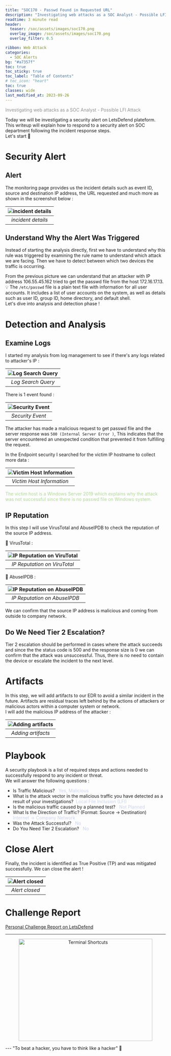 ```yaml
---
title: "SOC170 - Passwd Found in Requested URL"
description: "Investigating web attacks as a SOC Analyst - Possible LFI Attack "
readtime: 3 minute read
header:
  teaser: /soc/assets/images/soc170.png
  overlay_image: /soc/assets/images/soc170.png
  overlay_filter: 0.5

ribbon: Web Attack
categories: 
  - SOC Alerts
bg: "#a7357f"
toc: true
toc_sticky: true
toc_label: "Table of Contents"
# toc_icon: "heart"
toc: true
classes: wide
last_modified_at: 2023-09-26
---
```

<span style="color:#909090">Investigating web attacks as a SOC Analyst - Possible LFI Attack</span>

Today we will be investigating a security alert on LetsDefend plateform. This writeup will explain how to respond to a security alert on SOC department following the incident response steps.<br>Let's start 🎯

# Security Alert 
## Alert
The monitoring page provides us the incident details such as event ID, source and destination IP address, the URL requested and much more as shown in the screenshot below :

| ![incident details](/assets/images/soc/SOC170/SOC170_1.png) | 
|:--:| 
| *incident details* |

## Understand Why the Alert Was Triggered
Instead of starting the analysis directly, first we have to understand why this rule was triggered by examining the rule name to understand which attack we are facing. Then we have to detect between which two devices the traffic is occurring. <br>

From the previous picture we can understand that an attacker with IP address 106.55.45.162 tried to get the passwd file from the host 172.16.17.13.<br>
💡 The ``/etc/passwd`` file is a plain text file with information for all user accounts. It includes a list of user accounts on the system, as well as details such as user ID, group ID, home directory, and default shell. <br>
Let's dive into analysis and detection phase !

# Detection and Analysis
## Examine Logs
I started my analysis from log management to see if there's any logs related to attacker's IP : 

| ![Log Search Query](/assets/images/soc/SOC170/SOC170_2.png) | 
|:--:| 
| *Log Search Query* |

There is 1 event found : 

| ![Security Event](/assets/images/soc/SOC170/SOC170_3.png) | 
|:--:| 
| *Security Event* |

The attacker has made a malicious request to get passwd file and the server response was ``500 (Internal Server Error )``, This indicates that the server encountered an unexpected condition that prevented it from fulfilling the request.<br>

In the Endpoint security I searched for the victim IP hostname to collect more data : 

| ![Victim Host Information](/assets/images/soc/SOC170/SOC170_4.png) | 
|:--:| 
| *Victim Host Information* |

<span style="color:#add894">The victim host is a Windows Server 2019 which explains why the attack was not successful since there is no passwd file on Windows system.</span>

## IP Reputation
In this step I will use VirusTotal and AbuseIPDB to check the reputation of the source IP address.<br>

📍 VirusTotal :

| ![IP Reputation on ViruTotal](/assets/images/soc/SOC170/SOC170_5.png) | 
|:--:| 
| *IP Reputation on ViruTotal* |

📍 AbuseIPDB :

| ![IP Reputation on AbuseIPDB](/assets/images/soc/SOC170/SOC170_6.png) | 
|:--:| 
| *IP Reputation on AbuseIPDB* |

We can confirm that the source IP address is malicious and coming from outside to company network.
## Do We Need Tier 2 Escalation?
Tier 2 escalation should be performed in cases where the attack succeeds and since the the status code is 500 and the response size is 0 we can confirm that the attack was unsuccessful. Thus, there is no need to contain the device or escalate the incident to the next level.

# Artifacts
In this step, we will add artifacts to our EDR to avoid a similar incident in the future. Artifacts are residual traces left behind by the actions of attackers or malicious actors within a computer system or network. <br>
I will add the malicious IP address of the attacker :

| ![Adding artifacts](/assets/images/soc/SOC170/SOC170_8.png) | 
|:--:| 
| *Adding artifacts* | 

# Playbook
A security playbook is a list of required steps and actions needed to successfully respond to any incident or threat.<br>
We will answer the following questions :
  - Is Traffic Malicious? &nbsp; <span style="color: #cad2ed">Yes, Malicious</span>
  - What is the attack vector in the malicious traffic you have detected as a result of your investigations?&nbsp; <span style="color: #cad2ed"> Local File Inclusion (LFI)</span>
  - Is the malicious traffic caused by a planned test? &nbsp; <span style="color: #cad2ed">Not Planned</span>
  - What Is the Direction of Traffic? (Format: Source -> Destination)  &nbsp; <span style="color: #cad2ed">Internet -> Company Network</span>
  - Was the Attack Successful? &nbsp; <span style="color: #cad2ed">No</span>
  - Do You Need Tier 2 Escalation? &nbsp; <span style="color: #cad2ed">No</span>
  

# Close Alert
Finally, the incident is identified as True Positive (TP) and was mitigated successfully. We can close the alert !

| ![Alert closed](/assets/images/soc/SOC170/SOC170_9.png) | 
|:--:| 
| *Alert closed* | 

# Challenge Report
<span style="color: #6594e0; text-decoration-line: underline;"> [Personal Challenge Report on LetsDefend](https://app.letsdefend.io/case-management/casedetail/loubna_gouchag163/120)</span>
 

<hr>
<p align="center">
  <img src="/assets/images/icons/cat.jpg" alt="Terminal Shortcuts" style="width:420px;height:320px;">
</p>
---
"To beat a hacker, you have to think like a hacker" 💙 
